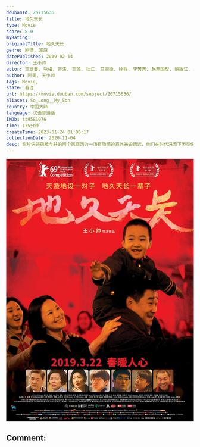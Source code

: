 ```yaml
---
doubanId: 26715636
title: 地久天长
type: Movie
score: 8.0
myRating: 
originalTitle: 地久天长
genre: 剧情, 家庭
datePublished: 2019-02-14
director: 王小帅
actor: 王景春, 咏梅, 齐溪, 王源, 杜江, 艾丽娅, 徐程, 李菁菁, 赵燕国彰, 鲍振江, 吴双, 王子子, 张新园, 吴佳宸, 王亚军, 刘芮麟, 于彭, 袁利坚
author: 阿美, 王小帅
tags: Movie, 
state: 看过
url: https://movie.douban.com/subject/26715636/
aliases: So_Long__My_Son
country: 中国大陆
language: 汉语普通话
IMDb: tt9581076
time: 175分钟
createTime: 2023-01-24 01:06:17
collectionDate: 2020-11-04
desc: 影片讲述患难与共的两个家庭因为一场有隐情的意外被迫疏远，他们在时代洪流下历尽伤痛与不安，人生起伏跌宕，最终选择面对真相，坦荡向前的故事。年轻的刘耀军和沈英明两家人本是挚友，两家儿子沈浩和刘星在郊外嬉...
---
```


![image](assets/p2550208359.jpg)

Comment: 
---

